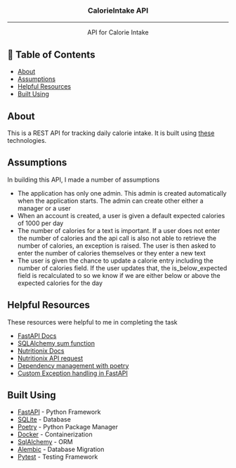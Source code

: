 <h3 align="center">CalorieIntake API</h3>

<div align="center">

</div>

---

<p align="center"> API for Calorie Intake
    <br> 
</p>

## 📝 Table of Contents
- [About](#about)
- [Assumptions](#assumptions)
- [Helpful Resources](#resources)
- [Built Using](#built_using)

## About <a name = "about"></a>
This is a REST API for tracking daily calorie intake. It is built using [these](#built_using) technologies.


## Assumptions <a name = "assumptions"></a>
In building this API, I made a number of assumptions
- The application has only one admin. This admin is created automatically when the application starts. The admin can create other either a manager or a user
- When an account is created, a user is given a default expected calories of 1000 per day
- The number of calories for a text is important. If a user does not enter the number of calories and the api call is also not able to retrieve the number of calories, an exception is raised. The user is then asked to enter the number of calories themselves or they enter a new text
- The user is given the chance to update a calorie entry including the number of calories field. If the user updates that, the is_below_expected field is recalculated to so we know if we are either below or above the expected calories for the day


## Helpful Resources <a name = "resources"></a>
These resources were helpful to me in completing the task
- [FastAPI Docs](https://fastapi.tiangolo.com/)
- [SQLAlchemy sum function](https://stackoverflow.com/questions/11830980/sqlalchemy-simple-example-of-sum-average-min-max)
- [Nutritionix Docs](https://docs.google.com/document/d/1_q-K-ObMTZvO0qUEAxROrN3bwMujwAN25sLHwJzliK0/edit#heading=h.h3vlpu5rgxy0)
- [Nutritionix API request](https://gist.github.com/mattsilv/6d19997bbdd02cf5337e9d4806b4f464)
- [Dependency management with poetry](https://realpython.com/dependency-management-python-poetry/)
- [Custom Exception handling in FastAPI](https://stackoverflow.com/questions/72831952/how-do-i-integrate-custom-exception-handling-with-the-fastapi-exception-handling/72833284#72833284)


## Built Using <a name = "built_using"></a>
- [FastAPI](https://fastapi.tiangolo.com/) - Python Framework
- [SQLite](https://www.sqlite.org/index.html/) - Database
- [Poetry](https://python-poetry.org/) - Python Package Manager
- [Docker](https://www.docker.com/) - Containerization
- [SqlAlchemy](https://www.sqlalchemy.org/) - ORM
- [Alembic](https://alembic.sqlalchemy.org/en/latest/) - Database Migration
- [Pytest](https://docs.pytest.org/en/6.2.x/) - Testing Framework


